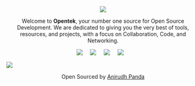 
<p align="center"><a href="https://opentek.live/"><img src="https://media.giphy.com/media/uRbbDHN8ftiimELEd3/giphy-downsized-large.gif?cid=790b7611dc7fe97d9938a370ec09bb4151c1c6b09f246f35&rid=giphy-downsized-large.gif&ct=g"></a></p>

<p align="center">Welcome to <strong>Opentek</strong>, your number one source for Open Source Development. We are dedicated to giving you the very best of tools, resources, and projects, with a focus on Collaboration, Code, and Networking.</p>

<p align="center">	
  <a target="_blank" href="https://discord.gg/9qyr4Mdc3Y"><img src="https://img.shields.io/badge/Discord-7289DA?style=for-the-badge&logo=discord&logoColor=white" /></a>&nbsp;&nbsp;&nbsp;&nbsp;
  <a target="_blank" href="https://www.linkedin.com/company/opentekorg/"><img src="https://img.shields.io/badge/linkedin-%230077B5.svg?&style=for-the-badge&logo=linkedin&logoColor=white" /></a>&nbsp;&nbsp;&nbsp;&nbsp;
  <a target="_blank" href="https://twitter.com/opentekorg"><img src="https://img.shields.io/badge/twitter-%231DA1F2.svg?&style=for-the-badge&logo=twitter&logoColor=white" /></a>&nbsp;&nbsp;&nbsp;&nbsp;
  <a target="_blank" href="mailto:opentekorg@gmail.com?subject=Hello%20Anirudh,%20From%20Github"><img src="https://img.shields.io/badge/gmail-%23D14836.svg?&style=for-the-badge&logo=gmail&logoColor=white" /></a>&nbsp;&nbsp;&nbsp;&nbsp;
</p>

<!--
<p align="center">
  <img src="https://readme-typing-svg.herokuapp.com/?lines=Welcome%20to%20the%20Community%20World%20of%20Open%20Source%20Enthusiasts;We%20support%20the%20Open%20Source%20Community;It's%20Time%20to%20Tokenize%20Open%20Source%20Software;We%20love%20$DEV%20and%20Stakes.social❤️;Developers%20and%20Sponsors%20are%20rewarded%20with%20Tokens;Let's%20support%20each%20other💟;&center=true&width=530&height=45"></a>
</p>
… -->
<img src="https://user-images.githubusercontent.com/73097560/115834477-dbab4500-a447-11eb-908a-139a6edaec5c.gif">

<p align="center">
 Open Sourced by <a href="https://github.com/AnirudhPanda" target="_blank">Anirudh Panda</a>
</p>
